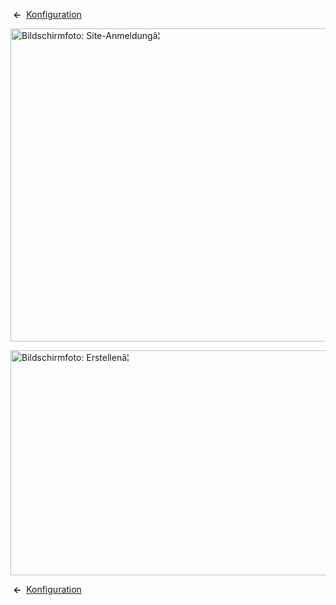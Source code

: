 <!-- Display title: Site Global Configuration Permissions -->

 **←** 
[Konfiguration](https://docs.joomla.org/Help4.x:Site_Global_Configuration/de#permissions "Help4.x:Site Global Configuration/de")

<img
src="https://docs.joomla.org/images/thumb/a/a6/Help-4x-Global-Configuration-sitelogin-subscreen-de.png/800px-Help-4x-Global-Configuration-sitelogin-subscreen-de.png"
decoding="async"
srcset="https://docs.joomla.org/images/thumb/a/a6/Help-4x-Global-Configuration-sitelogin-subscreen-de.png/1200px-Help-4x-Global-Configuration-sitelogin-subscreen-de.png 1.5x, https://docs.joomla.org/images/thumb/a/a6/Help-4x-Global-Configuration-sitelogin-subscreen-de.png/1600px-Help-4x-Global-Configuration-sitelogin-subscreen-de.png 2x"
data-file-width="1881" data-file-height="1179" width="800" height="501"
alt="Bildschirmfoto: Site-Anmeldungâ¦" />

<img
src="https://docs.joomla.org/images/thumb/2/2c/Help-4x-Global-Configuration-create-subscreen-de.png/800px-Help-4x-Global-Configuration-create-subscreen-de.png"
decoding="async"
srcset="https://docs.joomla.org/images/thumb/2/2c/Help-4x-Global-Configuration-create-subscreen-de.png/1200px-Help-4x-Global-Configuration-create-subscreen-de.png 1.5x, https://docs.joomla.org/images/thumb/2/2c/Help-4x-Global-Configuration-create-subscreen-de.png/1600px-Help-4x-Global-Configuration-create-subscreen-de.png 2x"
data-file-width="1881" data-file-height="847" width="800" height="360"
alt="Bildschirmfoto: Erstellenâ¦" />

 **←** 
[Konfiguration](https://docs.joomla.org/Help4.x:Site_Global_Configuration/de#permissions "Help4.x:Site Global Configuration/de")
